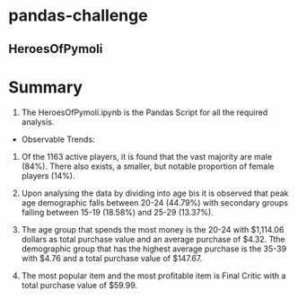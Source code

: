 # pandas-challenge
## HeroesOfPymoli

# Summary

1. The HeroesOfPymoli.ipynb is the Pandas Script for all the required analysis.


* Observable Trends:

1. Of the 1163 active players, it is found that the vast majority are male (84%). There also exists, a smaller, but notable proportion of female players (14%).

2. Upon analysing the data by dividing into age bis it is observed that peak age demographic falls between 20-24 (44.79%) with secondary groups falling between 15-19 (18.58%) and 25-29 (13.37%).

3. The age group that spends the most money is the 20-24 with $1,114.06 dollars as total purchase value and an average purchase of $4.32. Tthe demographic group that has the highest average purchase is the 35-39 with $4.76 and a total purchase value of $147.67.

4. The most popular item and the most profitable item is Final Critic with a total purchase value of $59.99.

